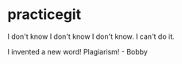 # practicegit


I don't know I don't know I don't know.
I can't do it. 

I invented a new word! Plagiarism! - Bobby